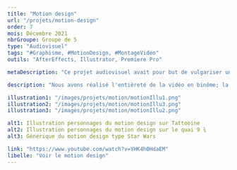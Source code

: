 ```yaml
---
title: "Motion design"
url: "/projets/motion-design"
order: 7
mois: Décembre 2021
nbrGroupe: Groupe de 5
type: "Audiovisuel"
tags: "#Graphisme, #MotionDesign, #MontageVidéo"
outils: "AfterEffects, Illustrator, Premiere Pro"

metaDescription: "Ce projet audiovisuel avait pour but de vulgariser une théorie de communication, nous avons choisi l'assimilation et la démoralisation des individus de William Isaac Thomas. Nous suivons l'histoire de Chewie et son fils, qui doivent fuir dans un autre univers, entraînant des déséquilibres dans leur processus d'intégration."

description: "Nous avons réalisé l'entièreté de la vidéo en binôme; la vulgarisation de la théorie, le script, les visuels, l'animation, la voix off et les bruitages."

illustration1: "/images/projets/motion/motionIllu1.png"
illustration2: "/images/projets/motion/motionIllu3.png"
illustration3: "/images/projets/motion/motionIllu2.png"

alt1: Illustration personnages du motion design sur Tattooine
alt2: Illustration personnages du motion design sur le quai 9 ¾
alt3: Générique du motion design type Star Wars

link: "https://www.youtube.com/watch?v=YHK4hOHdaEM"
libelle: "Voir le motion design"
---
```

